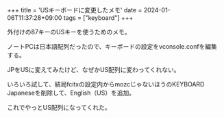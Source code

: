 +++
title = 'USキーボードに変更したメモ'
date = 2024-01-06T11:37:28+09:00
tags = ["keyboard"]
+++


外付けの87キーのUSキーを使うためのメモ。

ノートPCは日本語配列だったので、キーボードの設定をvconsole.confを編集する。

JPをUSに変えてみたけど、なぜかUS配列に変わってくれない。

いろいろ試して、結局fcitxの設定内からmozcじゃないほうのKEYBOARD Japaneseを削除して、English（US）を追加。

これでやっとUS配列になってくれた。


